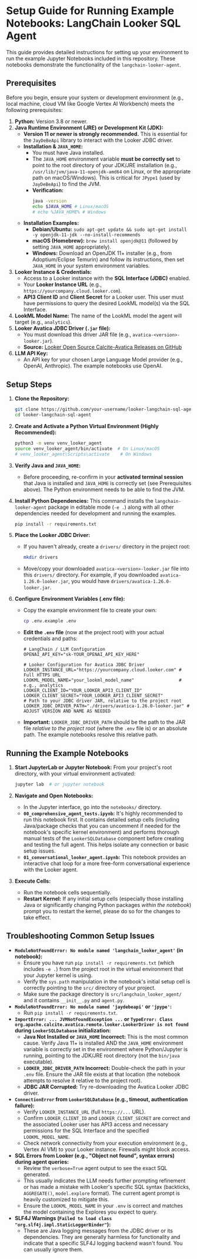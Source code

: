 # Setup Guide for Running Example Notebooks: LangChain Looker SQL Agent

This guide provides detailed instructions for setting up your environment to run the example Jupyter Notebooks included in this repository. These notebooks demonstrate the functionality of the `langchain-looker-agent`.

## Prerequisites

Before you begin, ensure your system or development environment (e.g., local machine, cloud VM like Google Vertex AI Workbench) meets the following prerequisites:

1.  **Python:** Version 3.8 or newer.
2.  **Java Runtime Environment (JRE) or Development Kit (JDK):**
    *   **Version 11 or newer is strongly recommended.** This is essential for the `JayDeBeApi` library to interact with the Looker JDBC driver.
    *   **Installation & `JAVA_HOME`:**
        *   You must have Java installed.
        *   The `JAVA_HOME` environment variable **must be correctly set** to point to the root directory of your JDK/JRE installation (e.g., `/usr/lib/jvm/java-11-openjdk-amd64` on Linux, or the appropriate path on macOS/Windows). This is critical for `JPype1` (used by `JayDeBeApi`) to find the JVM.
        *   **Verification:**
            ```bash
            java -version
            echo $JAVA_HOME # Linux/macOS
            # echo %JAVA_HOME% # Windows
            ```
    *   **Installation Examples:**
        *   **Debian/Ubuntu:** `sudo apt-get update && sudo apt-get install -y openjdk-11-jdk --no-install-recommends`
        *   **macOS (Homebrew):** `brew install openjdk@11` (followed by setting `JAVA_HOME` appropriately).
        *   **Windows:** Download an OpenJDK 11+ installer (e.g., from Adoptium/Eclipse Temurin) and follow its instructions, then set `JAVA_HOME` in your system environment variables.
3.  **Looker Instance & Credentials:**
    *   Access to a Looker instance with the **SQL Interface (JDBC)** enabled.
    *   Your **Looker Instance URL** (e.g., `https://yourcompany.cloud.looker.com`).
    *   **API3 Client ID** and **Client Secret** for a Looker user. This user must have permissions to query the desired LookML model(s) via the SQL Interface.
4.  **LookML Model Name:** The name of the LookML model the agent will target (e.g., `analytics`).
5.  **Looker Avatica JDBC Driver (`.jar` file):**
    *   You must download this driver JAR file (e.g., `avatica-<version>-looker.jar`).
    *   **Source:** [Looker Open Source Calcite-Avatica Releases on GitHub](https://github.com/looker-open-source/calcite-avatica/releases)
6.  **LLM API Key:**
    *   An API key for your chosen Large Language Model provider (e.g., OpenAI, Anthropic). The example notebooks use OpenAI.

## Setup Steps

1.  **Clone the Repository:**
    ```bash
    git clone https://github.com/your-username/looker-langchain-sql-agent.git # Replace with your repo URL
    cd looker-langchain-sql-agent
    ```

2.  **Create and Activate a Python Virtual Environment (Highly Recommended):**
    ```bash
    python3 -m venv venv_looker_agent
    source venv_looker_agent/bin/activate  # On Linux/macOS
    # venv_looker_agent\Scripts\activate    # On Windows
    ```

3.  **Verify Java and `JAVA_HOME`:**
    *   Before proceeding, re-confirm in your **activated terminal session** that Java is installed and `JAVA_HOME` is correctly set (see Prerequisites above). The Python environment needs to be able to find the JVM.

4.  **Install Python Dependencies:**
    This command installs the `langchain-looker-agent` package in editable mode (`-e .`) along with all other dependencies needed for development and running the examples.
    ```bash
    pip install -r requirements.txt
    ```

5.  **Place the Looker JDBC Driver:**
    *   If you haven't already, create a `drivers/` directory in the project root:
        ```bash
        mkdir drivers
        ```
    *   Move/copy your downloaded `avatica-<version>-looker.jar` file into this `drivers/` directory. For example, if you downloaded `avatica-1.26.0-looker.jar`, you would have `drivers/avatica-1.26.0-looker.jar`.

6.  **Configure Environment Variables (.env file):**
    *   Copy the example environment file to create your own:
        ```bash
        cp .env.example .env
        ```
    *   **Edit the `.env` file** (now at the project root) with your actual credentials and paths:
        ```env
        # LangChain / LLM Configuration
        OPENAI_API_KEY="sk-YOUR_OPENAI_API_KEY_HERE"

        # Looker Configuration for Avatica JDBC Driver
        LOOKER_INSTANCE_URL="https://yourcompany.cloud.looker.com" # Full HTTPS URL
        LOOKML_MODEL_NAME="your_lookml_model_name"                 # e.g., analytics
        LOOKER_CLIENT_ID="YOUR_LOOKER_API3_CLIENT_ID"
        LOOKER_CLIENT_SECRET="YOUR_LOOKER_API3_CLIENT_SECRET"
        # Path to your JDBC driver JAR, relative to the project root
        LOOKER_JDBC_DRIVER_PATH="./drivers/avatica-1.26.0-looker.jar" # ADJUST VERSION AND NAME AS NEEDED
        ```
    *   **Important:** `LOOKER_JDBC_DRIVER_PATH` should be the path to the JAR file *relative to the project root* (where the `.env` file is) or an absolute path. The example notebooks resolve this relative path.

## Running the Example Notebooks

1.  **Start JupyterLab or Jupyter Notebook:**
    From your project's root directory, with your virtual environment activated:
    ```bash
    jupyter lab  # or jupyter notebook
    ```

2.  **Navigate and Open Notebooks:**
    *   In the Jupyter interface, go into the `notebooks/` directory.
    *   **`00_comprehensive_agent_tests.ipynb`:** It's highly recommended to run this notebook first. It contains detailed setup cells (including Java/package checks that you can uncomment if needed for the notebook's specific kernel environment) and performs thorough manual tests of the `LookerSQLDatabase` component before creating and testing the full agent. This helps isolate any connection or basic setup issues.
    *   **`01_conversational_looker_agent.ipynb`:** This notebook provides an interactive chat loop for a more free-form conversational experience with the Looker agent.

3.  **Execute Cells:**
    *   Run the notebook cells sequentially.
    *   **Restart Kernel:** If any initial setup cells (especially those installing Java or significantly changing Python packages *within the notebook*) prompt you to restart the kernel, please do so for the changes to take effect.

## Troubleshooting Common Setup Issues

*   **`ModuleNotFoundError: No module named 'langchain_looker_agent'` (in notebook):**
    *   Ensure you have run `pip install -r requirements.txt` (which includes `-e .`) from the project root in the virtual environment that your Jupyter kernel is using.
    *   Verify the `sys.path` manipulation in the notebook's initial setup cell is correctly pointing to the `src/` directory of your project.
    *   Make sure the package directory is `src/langchain_looker_agent/` and it contains `__init__.py` and `agent.py`.
*   **`ModuleNotFoundError: No module named 'jaydebeapi'` or `'jpype'`:**
    *   Run `pip install -r requirements.txt`.
*   **`ImportError: ... JVMNotFoundException ...` or `TypeError: Class org.apache.calcite.avatica.remote.looker.LookerDriver is not found` during `LookerSQLDatabase` initialization:**
    *   **Java Not Installed or `JAVA_HOME` Incorrect:** This is the most common cause. Verify Java 11+ is installed AND the `JAVA_HOME` environment variable is correctly set in the environment where Python/Jupyter is running, pointing to the JDK/JRE root directory (not the `bin/java` executable).
    *   **`LOOKER_JDBC_DRIVER_PATH` Incorrect:** Double-check the path in your `.env` file. Ensure the JAR file exists at that location (the notebook attempts to resolve it relative to the project root).
    *   **JDBC JAR Corrupted:** Try re-downloading the Avatica Looker JDBC driver.
*   **`ConnectionError` from `LookerSQLDatabase` (e.g., timeout, authentication failure):**
    *   Verify `LOOKER_INSTANCE_URL` (full `https://...` URL).
    *   Confirm `LOOKER_CLIENT_ID` and `LOOKER_CLIENT_SECRET` are correct and the associated Looker user has API3 access and necessary permissions for the SQL Interface and the specified `LOOKML_MODEL_NAME`.
    *   Check network connectivity from your execution environment (e.g., Vertex AI VM) to your Looker instance. Firewalls might block access.
*   **SQL Errors from Looker (e.g., "Object not found", syntax errors) during agent queries:**
    *   Review the `verbose=True` agent output to see the exact SQL generated.
    *   This usually indicates the LLM needs further prompting refinement or has made a mistake with Looker's specific SQL syntax (backticks, `AGGREGATE()`, `model.explore` format). The current agent prompt is heavily customized to mitigate this.
    *   Ensure the `LOOKML_MODEL_NAME` in your `.env` is correct and matches the model containing the Explores you expect to query.
*   **SLF4J Warnings (`Failed to load class "org.slf4j.impl.StaticLoggerBinder"`):**
    *   These are Java logging messages from the JDBC driver or its dependencies. They are generally harmless for functionality and indicate that a specific SLF4J logging backend wasn't found. You can usually ignore them.